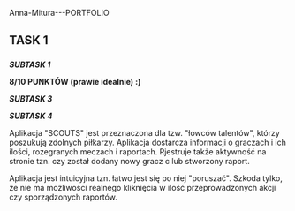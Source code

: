 Anna-Mitura---PORTFOLIO
<h2> TASK 1  
  <h3></h3>
  
***SUBTASK 1*** 

__8/10 PUNKTÓW  (prawie idealnie) :)__

***SUBTASK 3***




***SUBTASK 4***

Aplikacja "SCOUTS" jest przeznaczona dla tzw. "łowców talentów", którzy poszukują zdolnych piłkarzy. Aplikacja dostarcza informacji o graczach i ich ilości, rozegranych meczach i raportach. Rjestruje także aktywność na stronie tzn. czy został dodany nowy gracz c
lub stworzony raport.

Aplikacja jest intuicyjna tzn. łatwo jest się po niej "poruszać". Szkoda tylko, że nie ma możliwości realnego kliknięcia w ilość przeprowadzonych akcji czy sporządzonych raportów.
